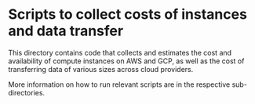# Scripts to collect costs of instances and data transfer

This directory contains code that collects and estimates the cost and availability
of compute instances on AWS and GCP, as well as the cost of transferring data
of various sizes across cloud providers.

More information on how to run relevant scripts are in the respective
sub-directories.
